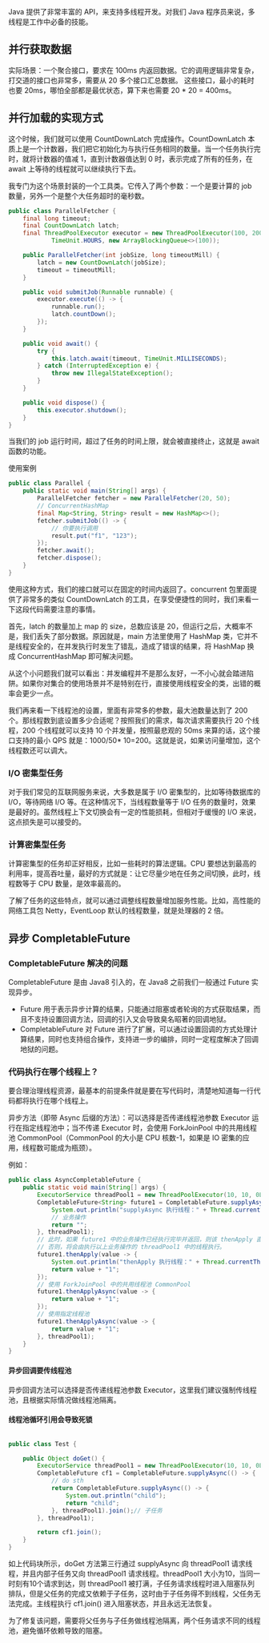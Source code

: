 Java 提供了非常丰富的 API，来支持多线程开发。对我们 Java 程序员来说，多线程是工作中必备的技能。

## 并行获取数据

实际场景：一个聚合接口，要求在 100ms 内返回数据。它的调用逻辑非常复杂，打交道的接口也非常多，需要从 20 多个接口汇总数据。
这些接口，最小的耗时也要 20ms，哪怕全部都是最优状态，算下来也需要 20 * 20 = 400ms。

## 并行加载的实现方式


这个时候，我们就可以使用 CountDownLatch 完成操作。CountDownLatch 本质上是一个计数器，我们把它初始化为与执行任务相同的数量。当一个任务执行完时，就将计数器的值减
1，直到计数器值达到 0 时，表示完成了所有的任务，在 await 上等待的线程就可以继续执行下去。

我专门为这个场景封装的一个工具类。它传入了两个参数：一个是要计算的 job 数量，另外一个是整个大任务超时的毫秒数。

```java
public class ParallelFetcher {
    final long timeout;
    final CountDownLatch latch;
    final ThreadPoolExecutor executor = new ThreadPoolExecutor(100, 200, 1,
            TimeUnit.HOURS, new ArrayBlockingQueue<>(100));

    public ParallelFetcher(int jobSize, long timeoutMill) {
        latch = new CountDownLatch(jobSize);
        timeout = timeoutMill;
    }

    public void submitJob(Runnable runnable) {
        executor.execute(() -> {
            runnable.run();
            latch.countDown();
        });
    }

    public void await() {
        try {
            this.latch.await(timeout, TimeUnit.MILLISECONDS);
        } catch (InterruptedException e) {
            throw new IllegalStateException();
        }
    }

    public void dispose() {
        this.executor.shutdown();
    }
}

```

当我们的 job 运行时间，超过了任务的时间上限，就会被直接终止，这就是 await 函数的功能。

使用案例

```java
public class Parallel {
    public static void main(String[] args) {
        ParallelFetcher fetcher = new ParallelFetcher(20, 50);
        // ConcurrentHashMap
        final Map<String, String> result = new HashMap<>();
        fetcher.submitJob(() -> {
            // 你要执行调用
            result.put("f1", "123");
        });
        fetcher.await();
        fetcher.dispose();
    }
}
```

使用这种方式，我们的接口就可以在固定的时间内返回了。concurrent 包里面提供了非常多的类似 CountDownLatch
的工具，在享受便捷性的同时，我们来看一下这段代码需要注意的事情。

首先，latch 的数量加上 map 的 size，总数应该是 20，但运行之后，大概率不是，我们丢失了部分数据。原因就是，main 方法里使用了
HashMap 类，它并不是线程安全的，在并发执行时发生了错乱，造成了错误的结果，将 HashMap 换成 ConcurrentHashMap 即可解决问题。

从这个小问题我们就可以看出：并发编程并不是那么友好，一不小心就会踏进陷阱。如果你对集合的使用场景并不是特别在行，直接使用线程安全的类，出错的概率会更少一点。

我们再来看一下线程池的设置，里面有非常多的参数，最大池数量达到了 200 个。那线程数到底设置多少合适呢？按照我们的需求，每次请求需要执行
20 个线程，200 个线程就可以支持 10 个并发量，按照最悲观的 50ms 来算的话，这个接口支持的最小 QPS 就是：1000/50*
10=200。这就是说，如果访问量增加，这个线程数还可以调大。

### I/O 密集型任务

对于我们常见的互联网服务来说，大多数是属于 I/O 密集型的，比如等待数据库的 I/O，等待网络 I/O 等。在这种情况下，当线程数量等于
I/O 任务的数量时，效果是最好的。虽然线程上下文切换会有一定的性能损耗，但相对于缓慢的 I/O 来说，这点损失是可以接受的。

### 计算密集型任务

计算密集型的任务却正好相反，比如一些耗时的算法逻辑。CPU 要想达到最高的利用率，提高吞吐量，最好的方式就是：让它尽量少地在任务之间切换，此时，线程数等于
CPU 数量，是效率最高的。

了解了任务的这些特点，就可以通过调整线程数量增加服务性能。比如，高性能的网络工具包 Netty，EventLoop 默认的线程数量，就是处理器的
2 倍。




## 异步 CompletableFuture

### CompletableFuture 解决的问题

CompletableFuture 是由 Java8 引入的，在 Java8 之前我们一般通过 Future 实现异步。

* Future 用于表示异步计算的结果，只能通过阻塞或者轮询的方式获取结果，而且不支持设置回调方法，回调的引入又会导致臭名昭著的回调地狱。
* CompletableFuture 对 Future 进行了扩展，可以通过设置回调的方式处理计算结果，同时也支持组合操作，支持进一步的编排，同时一定程度解决了回调地狱的问题。

### 代码执行在哪个线程上？

要合理治理线程资源，最基本的前提条件就是要在写代码时，清楚地知道每一行代码都将执行在哪个线程上。

异步方法（即带 Async 后缀的方法）：可以选择是否传递线程池参数 Executor 运行在指定线程池中；当不传递 Executor 时，会使用
ForkJoinPool 中的共用线程池 CommonPool（CommonPool 的大小是 CPU 核数-1，如果是 IO 密集的应用，线程数可能成为瓶颈）。

例如：

```java
public class AsyncCompletableFuture {
    public static void main(String[] args) {
        ExecutorService threadPool1 = new ThreadPoolExecutor(10, 10, 0L, TimeUnit.MILLISECONDS, new ArrayBlockingQueue<>(100));
        CompletableFuture<String> future1 = CompletableFuture.supplyAsync(() -> {
            System.out.println("supplyAsync 执行线程：" + Thread.currentThread().getName());
            // 业务操作
            return "";
        }, threadPool1);
        // 此时，如果 future1 中的业务操作已经执行完毕并返回，则该 thenApply 直接由当前 main 线程执行；
        // 否则，将会由执行以上业务操作的 threadPool1 中的线程执行。
        future1.thenApply(value -> {
            System.out.println("thenApply 执行线程：" + Thread.currentThread().getName());
            return value + "1";
        });
        // 使用 ForkJoinPool 中的共用线程池 CommonPool
        future1.thenApplyAsync(value -> {
            return value + "1";
        });
        // 使用指定线程池
        future1.thenApplyAsync(value -> {
            return value + "1";
        }, threadPool1);
    }
}
```

#### 异步回调要传线程池

异步回调方法可以选择是否传递线程池参数 Executor，这里我们建议强制传线程池，且根据实际情况做线程池隔离。

#### 线程池循环引用会导致死锁

```java

public class Test {

    public Object doGet() {
        ExecutorService threadPool1 = new ThreadPoolExecutor(10, 10, 0L, TimeUnit.MILLISECONDS, new ArrayBlockingQueue<>(100));
        CompletableFuture cf1 = CompletableFuture.supplyAsync(() -> {
            // do sth
            return CompletableFuture.supplyAsync(() -> {
                System.out.println("child");
                return "child";
            }, threadPool1).join();// 子任务
        }, threadPool1);

        return cf1.join();
    }
}
```

如上代码块所示，doGet 方法第三行通过 supplyAsync 向 threadPool1 请求线程，并且内部子任务又向 threadPool1 请求线程。threadPool1
大小为10，当同一时刻有10个请求到达，则 threadPool1 被打满，子任务请求线程时进入阻塞队列排队，但是父任务的完成又依赖于子任务，这时由于子任务得不到线程，父任务无法完成。主线程执行
cf1.join() 进入阻塞状态，并且永远无法恢复。

为了修复该问题，需要将父任务与子任务做线程池隔离，两个任务请求不同的线程池，避免循环依赖导致的阻塞。
